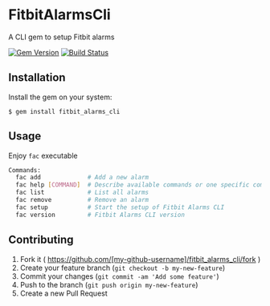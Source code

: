 # FitbitAlarmsCli

A CLI gem to setup Fitbit alarms

[![Gem Version](http://img.shields.io/gem/v/fitbit_alarms_cli.svg)][gem]
[![Build Status](http://img.shields.io/travis/bencolon/fitbit_alarms_cli.svg)][travis]

[gem]: https://rubygems.org/gems/fitbit_alarms_cli
[travis]: https://travis-ci.org/bencolon/fitbit_alarms_cli

## Installation

Install the gem on your system:

    $ gem install fitbit_alarms_cli

## Usage

Enjoy `fac` executable

```bash
Commands:
  fac add             # Add a new alarm
  fac help [COMMAND]  # Describe available commands or one specific command
  fac list            # List all alarms
  fac remove          # Remove an alarm
  fac setup           # Start the setup of Fitbit Alarms CLI
  fac version         # Fitbit Alarms CLI version
```

## Contributing

1. Fork it ( https://github.com/[my-github-username]/fitbit_alarms_cli/fork )
2. Create your feature branch (`git checkout -b my-new-feature`)
3. Commit your changes (`git commit -am 'Add some feature'`)
4. Push to the branch (`git push origin my-new-feature`)
5. Create a new Pull Request
